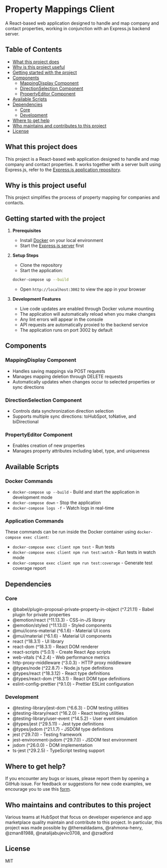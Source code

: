 # Property Mappings Client

A React-based web application designed to handle and map company and contact properties, working in conjunction with an Express.js backend server.

## Table of Contents
- [What this project does](#what-this-project-does)
- [Why is this project useful](#why-is-this-project-useful)
- [Getting started with the project](#getting-started-with-the-project)
- [Components](#components)
  - [MappingDisplay Component](#mappingdisplay-component)
  - [DirectionSelection Component](#directionselection-component)
  - [PropertyEditor Component](#propertyeditor-component)
- [Available Scripts](#available-scripts)
- [Dependencies](#dependencies)
  - [Core](#core)
  - [Development](#development)
- [Where to get help](#where-to-get-help)
- [Who maintains and contributes to this project](#who-maintains-and-contributes-to-this-project)
- [License](#license)

## What this project does
This project is a React-based web application designed to handle and map company and contact properties. It works together with a server built using Express.js, refer to the [Express.js application repository](https://github.com/hubspotdev/property-mapping-server).

## Why is this project useful
This project simplifies the process of property mapping for companies and contacts.

## Getting started with the project

1. **Prerequisites**
   - Install [Docker](https://www.docker.com/get-started/) on your local environment
   - Start the [Express.js server](https://github.com/hubspotdev/property-mapping-server/tree/containerization) first

2. **Setup Steps**
   - Clone the repository
   - Start the application:
   ```bash
   docker-compose up --build
   ```
   - Open `http://localhost:3002` to view the app in your browser

3. **Development Features**
   - Live code updates are enabled through Docker volume mounting
   - The application will automatically reload when you make changes
   - Any lint errors will appear in the console
   - API requests are automatically proxied to the backend service
   - The application runs on port 3002 by default

## Components

### MappingDisplay Component
- Handles saving mappings via POST requests
- Manages mapping deletion through DELETE requests
- Automatically updates when changes occur to selected properties or sync directions

### DirectionSelection Component
- Controls data synchronization direction selection
- Supports multiple sync directions: toHubSpot, toNative, and biDirectional

### PropertyEditor Component
- Enables creation of new properties
- Manages property attributes including label, type, and uniqueness

## Available Scripts

### Docker Commands
- `docker-compose up --build` - Build and start the application in development mode
- `docker-compose down` - Stop the application
- `docker-compose logs -f` - Watch logs in real-time

### Application Commands
These commands can be run inside the Docker container using `docker-compose exec client`:
- `docker-compose exec client npm test` - Run tests
- `docker-compose exec client npm run test:watch` - Run tests in watch mode
- `docker-compose exec client npm run test:coverage` - Generate test coverage report

## Dependencies

### Core
- @babel/plugin-proposal-private-property-in-object (^7.21.11) - Babel plugin for private properties
- @emotion/react (^11.13.3) - CSS-in-JS library
- @emotion/styled (^11.13.0) - Styled components
- @mui/icons-material (^6.1.6) - Material UI icons
- @mui/material (^6.1.6) - Material UI components
- react (^18.3.1) - UI library
- react-dom (^18.3.1) - React DOM renderer
- react-scripts (^5.0.1) - Create React App scripts
- web-vitals (^4.2.4) - Web performance metrics
- http-proxy-middleware (^3.0.3) - HTTP proxy middleware
- @types/node (^22.8.7) - Node.js type definitions
- @types/react (^18.3.12) - React type definitions
- @types/react-dom (^18.3.1) - React DOM type definitions
- eslint-config-prettier (^9.1.0) - Prettier ESLint configuration

### Development
- @testing-library/jest-dom (^6.6.3) - DOM testing utilities
- @testing-library/react (^16.2.0) - React testing utilities
- @testing-library/user-event (^14.5.2) - User event simulation
- @types/jest (^29.5.11) - Jest type definitions
- @types/jsdom (^21.1.7) - JSDOM type definitions
- jest (^29.7.0) - Testing framework
- jest-environment-jsdom (^29.7.0) - JSDOM test environment
- jsdom (^26.0.0) - DOM implementation
- ts-jest (^29.2.5) - TypeScript testing support

## Where to get help?

If you encounter any bugs or issues, please report them by opening a GitHub issue. For feedback or suggestions for new code examples, we encourage you to use this [form](https://survey.hsforms.com/1RT0f09LSTHuflzNtMbr2jA96it).

## Who maintains and contributes to this project

Various teams at HubSpot that focus on developer experience and app marketplace quality maintain and contribute to this project. In particular, this project was made possible by @therealdadams, @rahmona-henry, @zman81988, @natalijabujevic0708, and @zradford

## License

MIT
